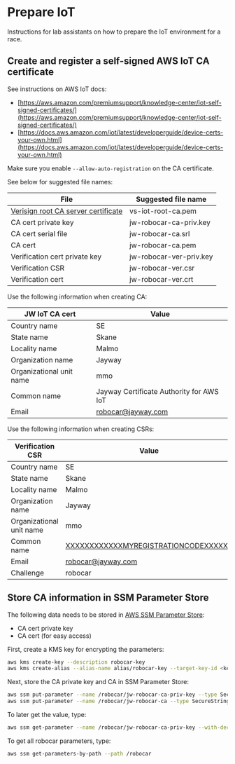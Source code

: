 # Prepare IoT

Instructions for lab assistants on how to prepare the IoT environment for a race.

## Create and register a self-signed AWS IoT CA certificate

See instructions on AWS IoT docs:
- [https://aws.amazon.com/premiumsupport/knowledge-center/iot-self-signed-certificates/](https://aws.amazon.com/premiumsupport/knowledge-center/iot-self-signed-certificates/)
- [https://docs.aws.amazon.com/iot/latest/developerguide/device-certs-your-own.html](https://docs.aws.amazon.com/iot/latest/developerguide/device-certs-your-own.html)

Make sure you enable `--allow-auto-registration` on the CA certificate.

See below for suggested file names:

| File | Suggested file name |
| -------------------- | ----- |
| [Verisign root CA server certificate](https://www.symantec.com/content/en/us/enterprise/verisign/roots/VeriSign-Class%203-Public-Primary-Certification-Authority-G5.pem) | vs-iot-root-ca.pem |
| CA cert private key | jw-robocar-ca-priv.key |
| CA cert serial file | jw-robocar-ca.srl      |
| CA cert             | jw-robocar-ca.pem      |
| Verification cert private key | jw-robocar-ver-priv.key |
| Verification CSR              | jw-robocar-ver.csr      |
| Verification cert             | jw-robocar-ver.crt      |

Use the following information when creating CA:

| JW IoT CA cert           | Value  |
| ------------------------ | ------ |
| Country name             | SE     |
| State name               | Skane  |
| Locality name            | Malmo  |
| Organization name        | Jayway |
| Organizational unit name | mmo    |
| Common name              | Jayway Certificate Authority for AWS IoT |
| Email                    | robocar@jayway.com |

Use the following information when creating CSRs:

| Verification CSR         | Value  |
| ------------------------ | -------|
| Country name             | SE     |
| State name               | Skane  |
| Locality name            | Malmo  |
| Organization name        | Jayway |
| Organizational unit name | mmo    |
| Common name              | [XXXXXXXXXXXXMYREGISTRATIONCODEXXXXXX](http://docs.aws.amazon.com/cli/latest/reference/iot/get-registration-code.html) |
| Email                    | robocar@jayway.com |
| Challenge                | robocar            |

## Store CA information in SSM Parameter Store

The following data needs to be stored in [AWS SSM Parameter Store](https://aws.amazon.com/systems-manager/):
- CA cert private key
- CA cert (for easy access)

First, create a KMS key for encrypting the parameters:
```bash
aws kms create-key --description robocar-key
aws kms create-alias --alias-name alias/robocar-key --target-key-id <key id from output>
```

Next, store the CA private key and CA in SSM Parameter Store:
```bash
aws ssm put-parameter --name /robocar/jw-robocar-ca-priv-key --type SecureString --key-id alias/robocar-key --value file://<path to jw-robocar-ca-priv.key>
aws ssm put-parameter --name /robocar/jw-robocar-ca --type SecureString --key-id alias/robocar-key --value file://<path to jw-robocar-ca.pem>
```

To later get the value, type:
```bash
aws ssm get-parameter --name /robocar/jw-robocar-ca-priv-key --with-decryption | jq -r '.Parameter.Value'
```

To get all robocar parameters, type:
```bash
aws ssm get-parameters-by-path --path /robocar
```
